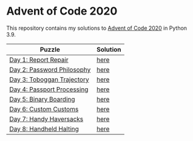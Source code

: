 Advent of Code 2020
========================

This repository contains my solutions to [Advent of Code 2020](https://adventofcode.com/2020) in Python 3.9.

|Puzzle|Solution|
|---|---|
|[Day 1: Report Repair](https://adventofcode.com/2020/day/1)|[here](/day1.py)|
|[Day 2: Password Philosophy](https://adventofcode.com/2020/day/2)|[here](/day2.py)|
|[Day 3: Toboggan Trajectory](https://adventofcode.com/2020/day/3)|[here](/day3.py)|
|[Day 4: Passport Processing](https://adventofcode.com/2020/day/4)|[here](/day4.py)|
|[Day 5: Binary Boarding](https://adventofcode.com/2020/day/5)|[here](/day5.py)|
|[Day 6: Custom Customs](https://adventofcode.com/2020/day/6)|[here](/day6.py)|
|[Day 7: Handy Haversacks](https://adventofcode.com/2020/day/7)|[here](/day7.py)|
|[Day 8: Handheld Halting](https://adventofcode.com/2020/day/8)|[here](/day8.py)|
